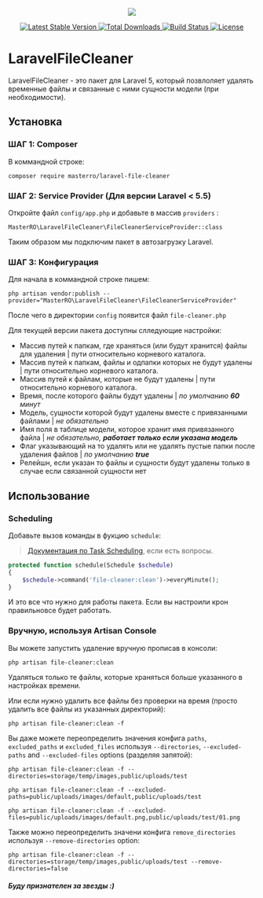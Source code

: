 <p align="center">
    <img src="https://laravel.com/assets/img/components/logo-laravel.svg">
</p>

<p align="center">
    <a href="https://packagist.org/packages/masterro/laravel-file-cleaner">
        <img src="https://poser.pugx.org/masterro/laravel-file-cleaner/v/stable" alt="Latest Stable Version">
    </a>
    <a href="https://packagist.org/packages/masterro/laravel-file-cleaner">
        <img src="https://poser.pugx.org/masterro/laravel-file-cleaner/downloads" alt="Total Downloads">
    </a>
    <a href="https://github.com/MasterRO94/laravel-file-cleaner/actions">
        <img src="https://github.com/MasterRO94/laravel-file-cleaner/workflows/Tests/badge.svg" alt="Build Status">
    </a>
    <a href="https://github.com/MasterRO94/laravel-chronos/blob/master/LICENSE">
        <img src="https://poser.pugx.org/masterro/laravel-file-cleaner/license" alt="License">
    </a>
</p>

# LaravelFileCleaner

LaravelFileCleaner - это пакет для Laravel 5, который позвлоляет удалять временные файлы и связанные с ними сущности модели (при необходимости).

## Установка

### ШАГ 1: Composer

В коммандной строке:

```
composer require masterro/laravel-file-cleaner
```

### ШАГ 2: Service Provider (Для версии Laravel < 5.5)

Откройте файл `config/app.php` и добавьте в массив `providers` :

```
MasterRO\LaravelFileCleaner\FileCleanerServiceProvider::class
```

Таким образом мы подключим пакет в автозагрузку Laravel.

### ШАГ 3: Конфигурация

Для начала в коммандной строке пишем:

```
php artisan vendor:publish --provider="MasterRO\LaravelFileCleaner\FileCleanerServiceProvider"
```

После чего в директории `config` появится файл `file-cleaner.php`

Для текущей версии пакета доступны слледующие настройки:
* Массив путей к папкам, где храняться (или будут хранится) файлы для удаления | пути относительно корневого каталога.
* Массив путей к папкам, файлы и одпапки которых не будут удалены | пути относительно корневого каталога.
* Массив путей к файлам, которые не будут удалены | пути относительно корневого каталога.
* Время, после которого файлы будут удалены | _по умолчанию **60** минут_
* Модель, сущности которой будут удалены вместе с привязанными файлами | _не обязательно_
* Имя поля в таблице модели, которое хранит имя привязанного файла | _не обязательно, **работает только если указана модель**_
* Флаг указывающий на то удалять или не удалять пустые папки после удаления файлов | _по умолчанию **true**_
* Релейшн, если указан то файлы и сущности будут удалены только в случае  если связанной сущности нет

## Использование

### Scheduling

Добавьте вызов команды в фукцию `schedule`:
> [Документация по Task Scheduling](https://laravel.com/docs/scheduling), если есть вопросы.

```php
protected function schedule(Schedule $schedule)
{
    $schedule->command('file-cleaner:clean')->everyMinute();
}
```

И это все что нужно для работы пакета. Если вы настроили крон правильновсе будет работать.


### Вручную, используя Artisan Console

Вы можете запустить удаление вручную прописав в консоли:
```
php artisan file-cleaner:clean
```
Удаляться только те файлы, которые храняться больше указанного в настройках времени.


Или если нужно удалить все файлы без проверки на время (просто удалить все файлы из указанных директорий):
```
php artisan file-cleaner:clean -f
```

Вы даже можете переопределить значения конфига `paths`, `excluded_paths` и `excluded_files` используя `--directories`, `--excluded-paths` and `--excluded-files` options (разделяя запятой):
```
php artisan file-cleaner:clean -f --directories=storage/temp/images,public/uploads/test
```
```
php artisan file-cleaner:clean -f --excluded-paths=public/uploads/images/default,public/uploads/test
```
```
php artisan file-cleaner:clean -f --excluded-files=public/uploads/images/default.png,public/uploads/test/01.png
```

Также можно переопределить значени конфига `remove_directories` используя `--remove-directories` option:
```
php artisan file-cleaner:clean -f --directories=storage/temp/images,public/uploads/test --remove-directories=false
```

#### _Буду признателен за звезды :)_
